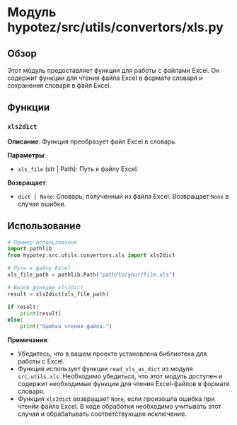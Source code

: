# Модуль hypotez/src/utils/convertors/xls.py

## Обзор

Этот модуль предоставляет функции для работы с файлами Excel. Он содержит функции для чтения файла Excel в формате словаря и сохранения словаря в файл Excel.

## Функции

### `xls2dict`

**Описание**: Функция преобразует файл Excel в словарь.

**Параметры**:
- `xls_file` (str | Path): Путь к файлу Excel.

**Возвращает**:
- `dict | None`: Словарь, полученный из файла Excel. Возвращает `None` в случае ошибки.


## Использование

```python
# Пример использования
import pathlib
from hypotez.src.utils.convertors.xls import xls2dict

# Путь к файлу Excel
xls_file_path = pathlib.Path("path/to/your/file.xls")

# Вызов функции xls2dict
result = xls2dict(xls_file_path)

if result:
    print(result)
else:
    print("Ошибка чтения файла.")

```

**Примечания**:

- Убедитесь, что в вашем проекте установлена библиотека для работы с Excel.
-  Функция использует функции `read_xls_as_dict` из модуля `src.utils.xls`.  Необходимо убедиться, что этот модуль доступен и содержит необходимые функции для чтения Excel-файлов в формате словаря.
-  Функция `xls2dict` возвращает `None`, если произошла ошибка при чтении файла Excel.  В коде обработки необходимо учитывать этот случай и обрабатывать соответствующее исключение.